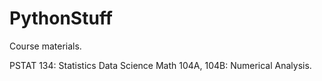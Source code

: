 # PythonStuff 
Course materials. 

PSTAT 134: Statistics Data Science
Math 104A, 104B: Numerical Analysis.
